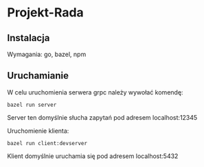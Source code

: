 # Projekt-Rada

## Instalacja
Wymagania: go, bazel, npm

## Uruchamianie
W celu uruchomienia serwera grpc należy wywołać komendę:
```
bazel run server
```
Server ten domyślnie słucha zapytań pod adresem localhost:12345

Uruchomienie klienta:
```
bazel run client:devserver
```
Klient domyślnie uruchamia się pod adresem localhost:5432

